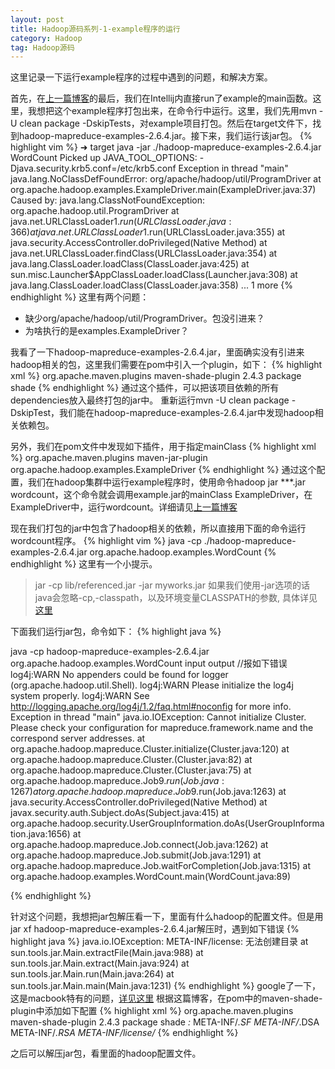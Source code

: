 ```yaml
---
layout: post
title: Hadoop源码系列-1-example程序的运行
category: Hadoop
tag: Hadoop源码
---
```

这里记录一下运行example程序的过程中遇到的问题，和解决方案。

首先，在[上一篇博客](http://zhengzhejun.com/hadoop%EF%BC%8Chadoop%E6%BA%90%E7%A0%81/2016/06/14/Hadoop%E6%BA%90%E7%A0%81%E7%8E%AF%E5%A2%83%E6%90%AD%E5%BB%BA%E5%92%8C%E8%B0%83%E8%AF%95.html)的最后，我们在Intellij内直接run了example的main函数。这里，我想把这个example程序打包出来，在命令行中运行。这里，我们先用mvn -U clean package -DskipTests，对example项目打包。然后在target文件下，找到hadoop-mapreduce-examples-2.6.4.jar。接下来，我们运行该jar包。
{% highlight vim %}
➜  target java -jar ./hadoop-mapreduce-examples-2.6.4.jar WordCount
Picked up JAVA_TOOL_OPTIONS: -Djava.security.krb5.conf=/etc/krb5.conf
Exception in thread "main" java.lang.NoClassDefFoundError: org/apache/hadoop/util/ProgramDriver
	at org.apache.hadoop.examples.ExampleDriver.main(ExampleDriver.java:37)
Caused by: java.lang.ClassNotFoundException: org.apache.hadoop.util.ProgramDriver
	at java.net.URLClassLoader$1.run(URLClassLoader.java:366)
	at java.net.URLClassLoader$1.run(URLClassLoader.java:355)
	at java.security.AccessController.doPrivileged(Native Method)
	at java.net.URLClassLoader.findClass(URLClassLoader.java:354)
	at java.lang.ClassLoader.loadClass(ClassLoader.java:425)
	at sun.misc.Launcher$AppClassLoader.loadClass(Launcher.java:308)
	at java.lang.ClassLoader.loadClass(ClassLoader.java:358)
	... 1 more
{% endhighlight %}
这里有两个问题：
* 缺少org/apache/hadoop/util/ProgramDriver。包没引进来？
* 为啥执行的是examples.ExampleDriver？

我看了一下hadoop-mapreduce-examples-2.6.4.jar，里面确实没有引进来hadoop相关的包，这里我们需要在pom中引入一个plugin，如下：
{% highlight xml %}
	<plugin>
		<groupId>org.apache.maven.plugins</groupId>
                <artifactId>maven-shade-plugin</artifactId>
                <version>2.4.3</version>
                <executions>
                    <execution>
                        <phase>package</phase>
                        <goals>
                            <goal>shade</goal>
                        </goals>
		   </execution>
		</executions>
	</plugin>
{% endhighlight %}
通过这个插件，可以把该项目依赖的所有dependencies放入最终打包的jar中。
重新运行mvn -U clean package -DskipTest，我们能在hadoop-mapreduce-examples-2.6.4.jar中发现hadoop相关依赖包。

另外，我们在pom文件中发现如下插件，用于指定mainClass
{% highlight xml %}
<plugin>
                <groupId>org.apache.maven.plugins</groupId>
                <artifactId>maven-jar-plugin</artifactId>
                <configuration>
                    <archive>
                        <manifest>
                            <mainClass>org.apache.hadoop.examples.ExampleDriver</mainClass>
                        </manifest>
                    </archive>
                </configuration>
</plugin>
{% endhighlight %}
通过这个配置，我们在hadoop集群中运行example程序时，使用命令hadoop jar ***.jar wordcount，这个命令就会调用example.jar的mainClass ExampleDriver，在ExampleDriver中，运行wordcount。详细请见[上一篇博客](http://zhengzhejun.com/hadoop%EF%BC%8Chadoop%E6%BA%90%E7%A0%81/2016/06/14/Hadoop%E6%BA%90%E7%A0%81%E7%8E%AF%E5%A2%83%E6%90%AD%E5%BB%BA%E5%92%8C%E8%B0%83%E8%AF%95.html)

现在我们打包的jar中包含了hadoop相关的依赖，所以直接用下面的命令运行wordcount程序。
{% highlight vim %}
java -cp ./hadoop-mapreduce-examples-2.6.4.jar org.apache.hadoop.examples.WordCount
{% endhighlight %}
这里有一个小提示。

> jar -cp lib/referenced.jar -jar myworks.jar 如果我们使用-jar选项的话java会忽略-cp,-classpath，以及环境变量CLASSPATH的参数, 具体详见[这里](http://luzl.iteye.com/blog/684435)

下面我们运行jar包，命令如下：
{% highlight java %}

java -cp hadoop-mapreduce-examples-2.6.4.jar org.apache.hadoop.examples.WordCount input output
//报如下错误
log4j:WARN No appenders could be found for logger (org.apache.hadoop.util.Shell).
log4j:WARN Please initialize the log4j system properly.
log4j:WARN See http://logging.apache.org/log4j/1.2/faq.html#noconfig for more info.
Exception in thread "main" java.io.IOException: Cannot initialize Cluster. Please check your configuration for mapreduce.framework.name and the correspond server addresses.
	at org.apache.hadoop.mapreduce.Cluster.initialize(Cluster.java:120)
	at org.apache.hadoop.mapreduce.Cluster.<init>(Cluster.java:82)
	at org.apache.hadoop.mapreduce.Cluster.<init>(Cluster.java:75)
	at org.apache.hadoop.mapreduce.Job$9.run(Job.java:1267)
	at org.apache.hadoop.mapreduce.Job$9.run(Job.java:1263)
	at java.security.AccessController.doPrivileged(Native Method)
	at javax.security.auth.Subject.doAs(Subject.java:415)
	at org.apache.hadoop.security.UserGroupInformation.doAs(UserGroupInformation.java:1656)
	at org.apache.hadoop.mapreduce.Job.connect(Job.java:1262)
	at org.apache.hadoop.mapreduce.Job.submit(Job.java:1291)
	at org.apache.hadoop.mapreduce.Job.waitForCompletion(Job.java:1315)
	at org.apache.hadoop.examples.WordCount.main(WordCount.java:89)

{% endhighlight %}

针对这个问题，我想把jar包解压看一下，里面有什么hadoop的配置文件。但是用jar xf hadoop-mapreduce-examples-2.6.4.jar解压时，遇到如下错误
{% highlight java %}
java.io.IOException: META-INF/license: 无法创建目录
	at sun.tools.jar.Main.extractFile(Main.java:988)
	at sun.tools.jar.Main.extract(Main.java:924)
	at sun.tools.jar.Main.run(Main.java:264)
	at sun.tools.jar.Main.main(Main.java:1231)
{% endhighlight %}
google了一下，这是macbook特有的问题，[详见这里](http://mapserver000-gmail-com.iteye.com/blog/1462056)
根据这篇博客，在pom中的maven-shade-plugin中添加如下配置
{% highlight xml %}
            <plugin>
                <groupId>org.apache.maven.plugins</groupId>
                <artifactId>maven-shade-plugin</artifactId>
                <version>2.4.3</version>
                <executions>
                    <execution>
                        <phase>package</phase>
                        <goals>
                            <goal>shade</goal>
                        </goals>
                        <configuration>
                            <filters>
                                <filter>
                                    <artifact>*:*</artifact>
                                    <excludes>
                                        <exclude>META-INF/*.SF</exclude>
                                        <exclude>META-INF/*.DSA</exclude>
                                        <exclude>META-INF/*.RSA</exclude>
                                        <exclude>META-INF/license/*</exclude>
                                    </excludes>
                                </filter>
                            </filters>
                        </configuration>
                    </execution>
                </executions>
            </plugin>
{% endhighlight %}

之后可以解压jar包，看里面的hadoop配置文件。





























